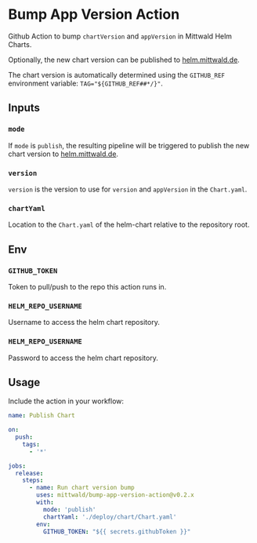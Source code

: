 # Bump App Version Action

Github Action to bump `chartVersion` and `appVersion` in Mittwald Helm Charts.

Optionally, the new chart version can be published to [helm.mittwald.de](helm.mittwald.de).

The chart version is automatically determined using the `GITHUB_REF` environment variable: `TAG="${GITHUB_REF##*/}"`.

## Inputs

### `mode`

If `mode` is `publish`, the resulting pipeline will be triggered to publish the new chart version to [helm.mittwald.de](helm.mittwald.de).

### `version`

`version` is the version to use for `version` and `appVersion` in the `Chart.yaml`.

### `chartYaml`

Location to the `Chart.yaml` of the helm-chart relative to the repository root.

## Env

### `GITHUB_TOKEN`

Token to pull/push to the repo this action runs in.

### `HELM_REPO_USERNAME`

Username to access the helm chart repository.

### `HELM_REPO_USERNAME`

Password to access the helm chart repository.

## Usage

Include the action in your workflow:

```yaml
name: Publish Chart

on:
  push:
    tags:
      - '*'

jobs:
  release:
    steps:
      - name: Run chart version bump
        uses: mittwald/bump-app-version-action@v0.2.x
        with:
          mode: 'publish'
          chartYaml: './deploy/chart/Chart.yaml'
        env:
          GITHUB_TOKEN: "${{ secrets.githubToken }}"
```
